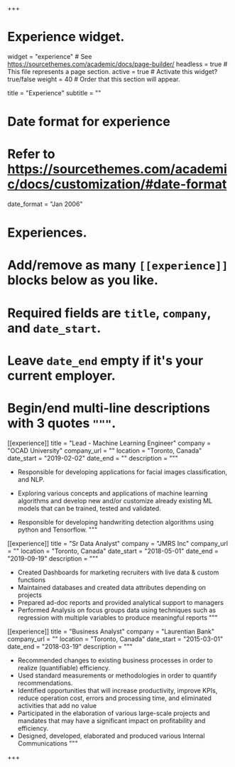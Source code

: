 +++
# Experience widget.
widget = "experience"  # See https://sourcethemes.com/academic/docs/page-builder/
headless = true  # This file represents a page section.
active = true  # Activate this widget? true/false
weight = 40  # Order that this section will appear.

title = "Experience"
subtitle = ""

# Date format for experience
#   Refer to https://sourcethemes.com/academic/docs/customization/#date-format
date_format = "Jan 2006"

# Experiences.
#   Add/remove as many `[[experience]]` blocks below as you like.
#   Required fields are `title`, `company`, and `date_start`.
#   Leave `date_end` empty if it's your current employer.
#   Begin/end multi-line descriptions with 3 quotes `"""`.
[[experience]]
  title = "Lead - Machine Learning Engineer"
  company = "OCAD University"
  company_url = ""
  location = "Toronto, Canada"
  date_start = "2019-02-02"
  date_end = ""
  description = """
  
  - Responsible for developing applications for facial images classification, and NLP.

  - Exploring various concepts and applications of machine learning algorithms and develop new and/or customize already existing ML models that can be trained, tested and validated. 

  - Responsible for developing handwriting detection algorithms using python and Tensorflow.
  """

[[experience]]
  title = "Sr Data Analyst"
  company = "JMRS Inc"
  company_url = ""
  location = "Toronto, Canada"
  date_start = "2018-05-01"
  date_end = "2019-09-19"
  description = """
  - Created Dashboards for marketing recruiters with live data & custom functions
  - Maintained databases and created data attributes depending on projects
  - Prepared ad-doc reports and provided analytical support to managers
  - Performed Analysis on focus groups data using techniques such as regression with multiple variables to produce meaningful reports
  """
  
  
[[experience]]
  title = "Business Analyst"
  company = "Laurentian Bank"
  company_url = ""
  location = "Toronto, Canada"
  date_start = "2015-03-01"
  date_end = "2018-03-19"
  description = """
  - Recommended changes to existing business processes in order to realize (quantifiable) efficiency.
  - Used standard measurements or methodologies in order to quantify recommendations.
  - Identified opportunities that will increase productivity, improve KPIs, reduce operation cost, errors and processing time, and eliminated activities that add no value
  - Participated in the elaboration of various large-scale projects and mandates that may have a significant impact on profitability and efficiency.
  - Designed, developed, elaborated and produced various Internal Communications
  """

+++
